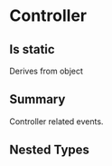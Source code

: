# Controller

## Is static
Derives from object

## Summary

Controller related events.
## Nested Types

